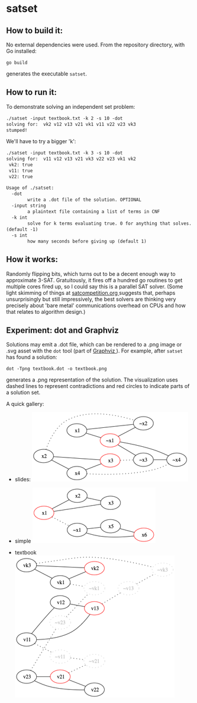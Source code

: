 # satset

## How to build it:
No external dependencies were used. From the repository directory, with Go installed:
```
go build
```
generates the executable `satset`.

## How to run it:

To demonstrate solving an independent set problem:
```
./satset -input textbook.txt -k 2 -s 10 -dot
solving for:  vk2 v12 v13 v21 vk1 v11 v22 v23 vk3
stumped!
```

We'll have to try a bigger 'k':
```
./satset -input textbook.txt -k 3 -s 10 -dot
solving for:  v11 v12 v13 v21 vk3 v22 v23 vk1 vk2
 vk2: true
 v11: true
 v22: true
```

```
Usage of ./satset:
  -dot
    	write a .dot file of the solution. OPTIONAL
  -input string
    	a plaintext file containing a list of terms in CNF
  -k int
    	solve for k terms evaluating true. 0 for anything that solves. (default -1)
  -s int
    	how many seconds before giving up (default 1)
```

## How it works:
Randomly flipping bits, which turns out to be a decent enough way to approximate 3-SAT. Gratuitously, it fires off a hundred go routines to get multiple cores fired up, so I could say this is a parallel SAT solver. (Some light skimming of things at [ satcompetition.org ]( http://www.satcompetition.org ) suggests that, perhaps unsurprisingly but still impressively, the best solvers are thinking very precisely about 'bare metal' communications overhead on CPUs and how that relates to algorithm design.)

## Experiment: dot and Graphviz
Solutions may emit a .dot file, which can be rendered to a .png image or .svg asset with the `dot` tool (part of [ Graphviz ]( https://graphviz.org )). For example, after `satset` has found a solution:
```
dot -Tpng textbook.dot -o textbook.png
```
generates a .png representation of the solution. The visualization uses dashed lines to represent contradictions and red circles to indicate parts of a solution set.

A quick gallery:

- slides:
![ slides ]( slides.png?raw=true )

- simple
![ simple ]( simple.png?raw=true )

- textbook
![ textbook ]( textbook.png?raw=true )